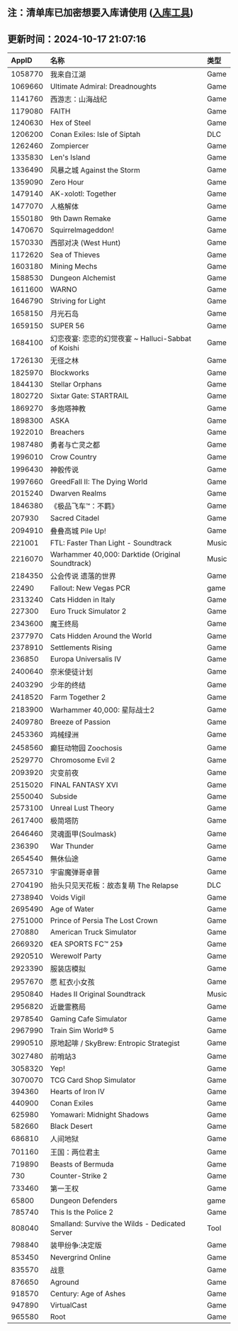 ## 注：清单库已加密想要入库请使用 ([入库工具](https://github.com/BlankTMing/ManifestAutoUpdate/releases))

## 更新时间：2024-10-17 21:07:16
| AppID | 名称 | 类型  |
| :-------------------- | :----------------------------- | :----------- |
| 1058770 | 我来自江湖| Game |
| 1069660 | Ultimate Admiral: Dreadnoughts| Game |
| 1141760 | 西游志：山海战纪| Game |
| 1179080 | FAITH| Game |
| 1240630 | Hex of Steel| Game |
| 1206200 | Conan Exiles: Isle of Siptah| DLC |
| 1262460 | Zompiercer| Game |
| 1335830 | Len's Island| Game |
| 1336490 | 风暴之城 Against the Storm| Game |
| 1359090 | Zero Hour| Game |
| 1479140 | AK-xolotl: Together| Game |
| 1477070 | 人格解体| Game |
| 1550180 | 9th Dawn Remake| Game |
| 1470670 | Squirrelmageddon!| Game |
| 1570330 | 西部对决 (West Hunt)| Game |
| 1172620 | Sea of Thieves| Game |
| 1603180 | Mining Mechs| Game |
| 1588530 | Dungeon Alchemist| Game |
| 1611600 | WARNO| Game |
| 1646790 | Striving for Light| Game |
| 1658150 | 月光石岛| Game |
| 1659150 | SUPER 56| Game |
| 1684100 | 幻恋夜宴: 恋恋的幻觉夜宴 ~ Halluci-Sabbat of Koishi| Game |
| 1726130 | 无径之林| Game |
| 1825970 | Blockworks| Game |
| 1844130 | Stellar Orphans| Game |
| 1802720 | Sixtar Gate: STARTRAIL| Game |
| 1869270 | 多炮塔神教| Game |
| 1898300 | ASKA| Game |
| 1922010 | Breachers| Game |
| 1987480 | 勇者与亡灵之都| Game |
| 1996010 | Crow Country| Game |
| 1996430 | 神骰传说| Game |
| 1997660 | GreedFall II: The Dying World| Game |
| 2015240 | Dwarven Realms| Game |
| 1846380 | 《极品飞车™：不羁》| Game |
| 207930 | Sacred Citadel| Game |
| 2094910 | 叠叠高城 Pile Up!| Game |
| 221001 | FTL: Faster Than Light - Soundtrack| Music |
| 2216070 | Warhammer 40,000: Darktide (Original Soundtrack)| Music |
| 2184350 | 公会传说 遗落的世界| Game |
| 22490 | Fallout: New Vegas PCR| game |
| 2313240 | Cats Hidden in Italy| Game |
| 227300 | Euro Truck Simulator 2| Game |
| 2343600 | 魔王终局| Game |
| 2377970 | Cats Hidden Around the World| Game |
| 2378910 | Settlements Rising| Game |
| 236850 | Europa Universalis IV| Game |
| 2400640 | 奈米使徒计划| Game |
| 2403290 | 少年的终结| Game |
| 2418520 | Farm Together 2| Game |
| 2183900 | Warhammer 40,000: 星际战士2| Game |
| 2409780 | Breeze of Passion| Game |
| 2453360 | 鸡械绿洲| Game |
| 2458560 | 癫狂动物园 Zoochosis| Game |
| 2529770 | Chromosome Evil 2| Game |
| 2093920 | 灾变前夜| Game |
| 2515020 | FINAL FANTASY XVI| Game |
| 2550040 | Subside| Game |
| 2573100 | Unreal Lust Theory| Game |
| 2617400 | 极简塔防| Game |
| 2646460 | 灵魂面甲(Soulmask)| Game |
| 236390 | War Thunder| Game |
| 2654540 | 無休仙途| Game |
| 2657310 | 宇宙魔弹哥卓普| Game |
| 2704190 | 抬头只见天花板：故态复萌 The Relapse| DLC |
| 2738940 | Voids Vigil| Game |
| 2695490 | Age of Water| Game |
| 2751000 | Prince of Persia The Lost Crown| Game |
| 270880 | American Truck Simulator| Game |
| 2669320 | 《EA SPORTS FC™ 25》| Game |
| 2920510 | Werewolf Party| Game |
| 2923390 | 服装店模拟| Game |
| 2957670 | 愿 紅衣小女孩| Game |
| 2950840 | Hades II Original Soundtrack | Music |
| 2956820 | 近畿霊務局| Game |
| 2978540 | Gaming Cafe Simulator| Game |
| 2967990 | Train Sim World® 5| Game |
| 2990510 | 原地起啡 / SkyBrew: Entropic Strategist| Game |
| 3027480 | 前哨站3| Game |
| 3058320 | Yep!| Game |
| 3070070 | TCG Card Shop Simulator| Game |
| 394360 | Hearts of Iron IV| Game |
| 440900 | Conan Exiles| Game |
| 625980 | Yomawari: Midnight Shadows| Game |
| 582660 | Black Desert| Game |
| 686810 | 人间地狱| Game |
| 701160 | 王国：两位君主| Game |
| 719890 | Beasts of Bermuda| Game |
| 730 | Counter-Strike 2| Game |
| 733460 | 第一王权| Game |
| 65800 | Dungeon Defenders| game |
| 785740 | This Is the Police 2| Game |
| 808040 | Smalland: Survive the Wilds - Dedicated Server| Tool |
| 798840 | 装甲纷争:决定版| Game |
| 853450 | Nevergrind Online| Game |
| 835570 | 战意| Game |
| 876650 | Aground| Game |
| 918570 | Century: Age of Ashes| Game |
| 947890 | VirtualCast| Game |
| 965580 | Root| Game |
